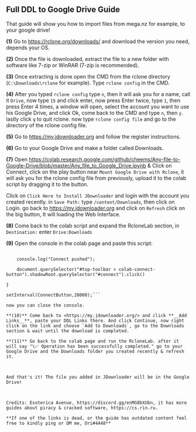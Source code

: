 ## **Full DDL to Google Drive Guide**



That guide will show you how to import files from mega.nz for example, to your google drive! 



**(1)** Go to <https://rclone.org/downloads/> and download the version you need, depends your OS.

**(2)** Once the file is downloaded, extract the file to a new folder with software like 7-zip or WinRAR (7-zip is recommended).

**(3)** Once extracting is done open the CMD from the rclone directory (`C:\Downloads\rclone` for example). Type `rclone config` in the CMD.

**(4)** After you typed `rclone config` type `n`, then it will ask you for a name, call it `Drive`, now type `15` and click enter, now press Enter twice, type `1`, then press Enter 4 times, a window will open, select the account you want to use his Google Drive, and click Ok, come back to the CMD and type `n`, then `y`. lastly click `q` to quit rclone. now type `rclone config file` and go to the directory of the rclone config file.

**(5)** Go to <https://my.jdownloader.org> and follow the register instructions.

**(6)** Go to your Google Drive and make a folder called Downloads.

**(7)** Open <https://colab.research.google.com/github/cheems/Any-file-to-Google-Drive/blob/master/Any_file_to_Google_Drive.ipynb> & Click on Connect, click on the play button near `Mount Google Drive with Rclone`, it will ask you for the rclone config file from previously, upload it to the colab script by dragging it to the button.

Click on `Click Here to Install JDownloader` and login with the account you created recently. in `Save Path:` type `/content/Downloads`, then click on Login. go back to <https://my.jdownloader.org> and click on `Refresh` click on the big button, It will loading the Web Interface.

**(8)** Come back to the colab script and expand the RcloneLab section, in `Destination:` enter `Drive:Downloads`

**(9)** Open the console in the colab page and paste this script:

```function ConnectButton(){

    console.log("Connect pushed"); 

    document.querySelector("#top-toolbar > colab-connect-button").shadowRoot.querySelector("#connect").click() 

}

setInterval(ConnectButton,20000);```

now you can close the console.

**(10)** Come back to <https://my.jdownloader.org/> and click **__Add Links__**, paste your DDL Links there. And click Continue, now right click on the link and choose `Add to Downloads`, go to the Downloads section & wait until the download is completed.

**(11)** Go back to the colab page and run the RcloneLab. after it will say "\✅ Operation has been successfully completed." go to your Google Drive and the Downloads folder you created recently & refresh it.



And that's it! The file you added in JDownloader will be in the Google Drive!



Credits: Esoterica Avenue, https://discord.gg/enMG8bXUbn, it has more guides about piracy & cracked software, https://cs.rin.ru.

**If one of the links is dead, or the guide has outdated content feel free to kindly ping or DM me, Ori#4448**
